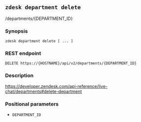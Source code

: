 ## `zdesk department delete`

/departments/{DEPARTMENT_ID}

### Synopsis

    zdesk department delete [ ... ]

### REST endpoint

    DELETE https://{HOSTNAME}/api/v2/departments/{DEPARTMENT_ID}

### Description

https://developer.zendesk.com/api-reference/live-chat/departments#delete-department

### Positional parameters

* `DEPARTMENT_ID`

